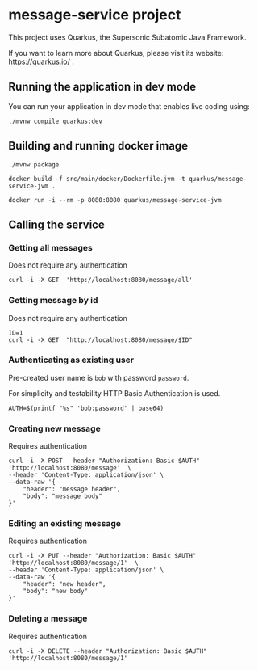 # message-service project

This project uses Quarkus, the Supersonic Subatomic Java Framework.

If you want to learn more about Quarkus, please visit its website: https://quarkus.io/ .

## Running the application in dev mode

You can run your application in dev mode that enables live coding using:
```shell script
./mvnw compile quarkus:dev
```

## Building and running docker image
```
./mvnw package
```
```
docker build -f src/main/docker/Dockerfile.jvm -t quarkus/message-service-jvm .
```
```
docker run -i --rm -p 8080:8080 quarkus/message-service-jvm
```

## Calling the service
### Getting all messages
Does not require any authentication
```
curl -i -X GET  'http://localhost:8080/message/all'
```

### Getting message by id
Does not require any authentication
```
ID=1
curl -i -X GET  "http://localhost:8080/message/$ID"
```

### Authenticating as existing user
Pre-created user name is `bob` with password `password`.

For simplicity and testability HTTP Basic Authentication is used.
```
AUTH=$(printf "%s" 'bob:password' | base64)
```

### Creating new message
Requires authentication
```
curl -i -X POST --header "Authorization: Basic $AUTH" 'http://localhost:8080/message'  \
--header 'Content-Type: application/json' \
--data-raw '{
    "header": "message header",
    "body": "message body"
}'
```

### Editing an existing message
Requires authentication
```
curl -i -X PUT --header "Authorization: Basic $AUTH" 'http://localhost:8080/message/1'  \
--header 'Content-Type: application/json' \
--data-raw '{
    "header": "new header",
    "body": "new body"
}'
```

### Deleting a message
Requires authentication
```
curl -i -X DELETE --header "Authorization: Basic $AUTH" 'http://localhost:8080/message/1'
```
